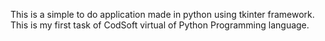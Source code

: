 This is a simple to do application made in python using tkinter framework. This is my first task of CodSoft virtual of Python Programming language.
